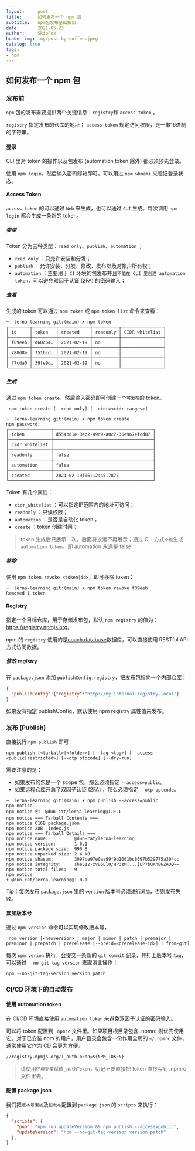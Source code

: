 ```yaml
---
layout:     post
title:      如何发布一个 npm 包 
subtitle:   npm包发布基础知识
date:       2021-05-23
author:     SkioFox
header-img: img/post-bg-coffee.jpeg
catalog: true
tags:
- npm
---
```


## 如何发布一个 npm 包

### 发布前

 `npm` 包的发布需要提供两个关键信息：`registry`和 `access token` 。

 `registry` 指定发布的仓库的地址； `access token` 规定访问权限，是一串16进制的字符串。

#### 登录

CLI 里对 token 的操作以及包发布 (automation token 除外) 都必须预先登录。

使用 `npm login`，然后输入密码邮箱即可。可以用过 `npm whoami` 来验证登录状态。

#### Access Token

 `access token` 的可以通过 `Web` 来生成，也可以通过 `CLI` 生成。每次调用 `npm login` 都会生成一条新的 token。

##### 类型

Token 分为三种类型：`read only`、`publish`、`automation` ；

* `read only` ：只允许安装和分发；
* `publish` ：允许安装、分发、修改、发布以及对帐户所有权；
* `automation` ：主要用于 `CI` 环境的包发布并且`不能在 CLI 里创建 automation token`，可以避免双因子认证 (2FA) 的密码输入；

##### 查看

生成的 token 可以通过 `npm token` 或 `npm token list` 命令来查看：

``` shell
➜  lerna-learning git:(main) ✗ npm token
┌────────┬─────────┬────────────┬──────────┬────────────────┐
│ id     │ token   │ created    │ readonly │ CIDR whitelist │
├────────┼─────────┼────────────┼──────────┼────────────────┤
│ f09eeb │ d60c64… │ 2021-02-19 │ no       │                │
├────────┼─────────┼────────────┼──────────┼────────────────┤
│ 788d8e │ 7516cd… │ 2021-02-19 │ no       │                │
├────────┼─────────┼────────────┼──────────┼────────────────┤
│ 77cda0 │ 39fe9d… │ 2021-02-19 │ no       │                │
└────────┴─────────┴────────────┴──────────┴────────────────┘
```

##### 生成

通过 `npm token create`，然后输入密码即可创建一个`可发布`的 token。

``` shell
 npm token create [--read-only] [--cidr=<cidr-ranges>]
 ```

``` shell
➜  lerna-learning git:(main) ✗ npm token create
npm password: 
┌────────────────┬──────────────────────────────────────┐
│ token          │ d554bd1e-3ec2-49d9-a0c7-36e967efcd87 │
├────────────────┼──────────────────────────────────────┤
│ cidr_whitelist │                                      │
├────────────────┼──────────────────────────────────────┤
│ readonly       │ false                                │
├────────────────┼──────────────────────────────────────┤
│ automation     │ false                                │
├────────────────┼──────────────────────────────────────┤
│ created        │ 2021-02-19T06:12:45.787Z             │
└────────────────┴──────────────────────────────────────┘
```

Token 有几个属性：

* `cidr_whitelist` ：可以指定IP范围内的地址可访问；
* `readonly` ：只读权限；
* `automation` ：是否是自动化 token；
* `create` ：token 创建时间；

> token 生成后只展示一次，后面将永远不再展示；通过 CLI 方式`不能`生成 `automation token`，即 automation 永远是 false；

##### 移除

使用 `npm token revoke <token|id>`，即可移除 token：

``` shell
➜  lerna-learning git:(main) ✗ npm token revoke f09eeb
Removed 1 token
```

#### Registry

指定一个目标仓库，用于存储发布包，默认 `npm registry` 的值为：<https://registry.npmjs.org>。

npm 的 `registry` 使用的是[couch database](https://couchdb.apache.org/)数据库，可以直接使用 RESTful API 方式访问数据。

##### 修改 registry

在 `package.json` 添加 `publishConfig.registry`，把发布包指向一个内部仓库：

``` json
{
  "publishConfig":{"registry":"http://my-internal-registry.local"}
}
```

如果没有指定 publishConfig，默认使用 npm registry 属性值来发布。

### 发布 (Publish)

直接执行 `npm publish` 即可：

``` shell
npm publish [<tarball>|<folder>] [--tag <tag>] [--access <public|restricted>] [--otp otpcode] [--dry-run]
```

需要注意的是：

* 如果发布的包是一个 scope 包，那么必须指定 `--access=public`。
* 如果远程仓库开启了双因子认证 (2FA) ，那么必须指定 `--otp optcode`。

``` shell
➜  lerna-learning git:(main) ✗ npm publish --access=public
npm notice 
npm notice 📦  @dun-cat/lerna-learning@1.0.1
npm notice === Tarball Contents === 
npm notice 616B package.json               
npm notice 28B  index.js                   
npm notice === Tarball Details === 
npm notice name:          @dun-cat/lerna-learning                 
npm notice version:       1.0.1                                   
npm notice package size:  990 B                                   
npm notice unpacked size: 2.4 kB                                  
npm notice shasum:        3097ce97e0aa99f9d1001bc8697b529775a304cc
npm notice integrity:     sha512-zVB5Cl0/HP3zM[...]LP7bQKnBGZAOQ==
npm notice total files:   9                                       
npm notice 
+ @dun-cat/lerna-learning@1.0.1
```

Tip：每次发布 `package.json` 里的 `version` 版本号必须进行`累加`，否则发布失败。

#### 累加版本号

通过 `npm version` 命令可以实现修改版本号，

``` shell
 npm version [<newversion> | major | minor | patch | premajor | preminor | prepatch | prerelease [--preid=<prerelease-id>] | from-git]
```

每次 `npm verion` 执行，会提交一条新的 `git commit` 记录，并打上版本号 `tag`，可以通过 `--no-git-tag-version` 来取消此操作：

``` shell
npm --no-git-tag-version version patch
```

### CI/CD 环境下的自动发布

#### 使用 automation token

在 CI/CD 环境直接使用 `automation token` 来避免双因子认证的密码输入。

可以将 token 配置到 `.npmrc` 文件里。如果项目根目录包含 .npmrc 则优先使用它。对于已安装 npm 的用户，用户目录会包含一份作用全局的 `~/.npmrc` 文件，通常使用它作为 CD 会更为方便。

``` xml
//registry.npmjs.org/:_authToken=${NPM_TOKEN}
```

> 请使用`环境变量`赋值`_authToken`，切记不要直接把 token 直接写到 .npmrc 文件里去。

#### 配置 package.json

我们把`版本号累加`及`包发布`配置到 `package.json` 的 `scripts` 来执行：

``` json
{
  "scripts": {
    "pub": "npm run updateVersion && npm publish --access=public",
    "updateVersion": "npm --no-git-tag-version version patch"
  },
}
```
